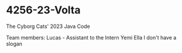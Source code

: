 # 4256-23-Volta
The Cyborg Cats' 2023 Java Code



Team members:
Lucas - Assistant to the Intern
Yemi
Ella I don't have a slogan 